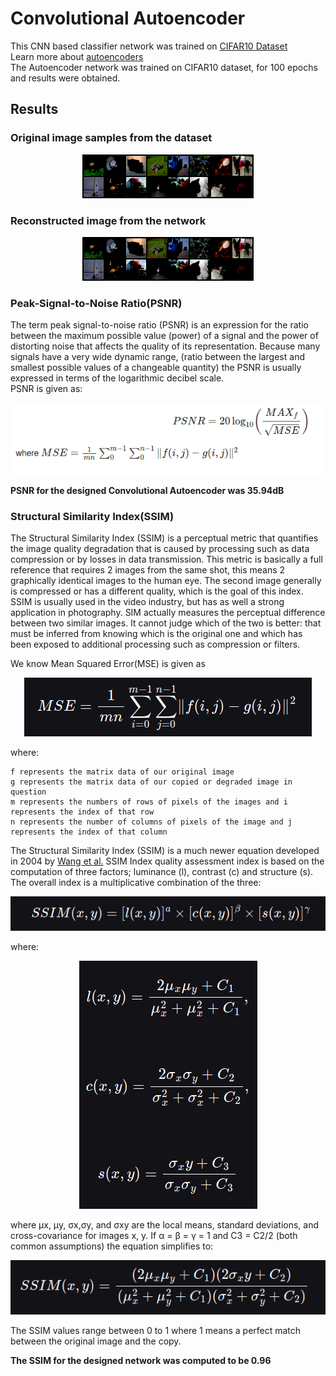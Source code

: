 # Convolutional Autoencoder
This CNN based classifier network was trained on [CIFAR10 Dataset](https://www.cs.toronto.edu/~kriz/cifar.html)  
Learn more about [autoencoders](https://github.com/lucciffer/Basic-Networks-And-Architectures#convolutional-autoencoder)   
The Autoencoder network was trained on CIFAR10 dataset, for 100 epochs and results were obtained.  

## Results  
### Original image samples from the dataset  
<p align="center">
  <img src="original95.png">   
</p>


### Reconstructed image from the network    
<p align="center">
  <img src="decoded95.png">
</p>

### Peak-Signal-to-Noise Ratio(PSNR)  
The term peak signal-to-noise ratio (PSNR) is an expression for the ratio between the maximum possible value (power) of a signal and the power of distorting noise that affects the quality of its representation.  Because many signals have a very wide dynamic range, (ratio between the largest and smallest possible values of a changeable quantity) the PSNR is usually expressed in terms of the logarithmic decibel scale.  
PSNR is given as: 
<p align="center">
  <img src="assets/psnr.png">
</p>  


**PSNR for the designed Convolutional Autoencoder was 35.94dB** 

### Structural Similarity Index(SSIM)  
The Structural Similarity Index (SSIM) is a perceptual metric that quantifies the image quality degradation that is caused by processing such as data compression or by losses in data transmission. This metric is basically a full reference that requires 2 images from the same shot, this means 2 graphically identical images to the human eye. The second image generally is compressed or has a different quality, which is the goal of this index. SSIM is usually used in the video industry, but has as well a strong application in photography. SIM actually measures the perceptual difference between two similar images. It cannot judge which of the two is better: that must be inferred from knowing which is the original one and which has been exposed to additional processing such as compression or filters.  

We know Mean Squared Error(MSE) is given as  
<p align="center">
  <img src="assets/mse.png">
</p>
where:

    f represents the matrix data of our original image
    g represents the matrix data of our copied or degraded image in question
    m represents the numbers of rows of pixels of the images and i represents the index of that row
    n represents the number of columns of pixels of the image and j represents the index of that column
    
The Structural Similarity Index (SSIM) is a much newer equation developed in 2004 by [Wang et al.](https://www.cns.nyu.edu/pub/eero/wang03-reprint.pdf) SSIM Index quality assessment index is based on the computation of three factors; luminance (l), contrast (c) and structure (s). The overall index is a multiplicative combination of the three:

<p align="center">
  <img src="assets/ssimh.png">
</p>  
where:  
<p align="center">
  <img src="assets/ssimm.png">
</p>    
where μx, μy, σx,σy, and σxy are the local means, standard deviations, and cross-covariance for images x, y. If α = β = γ = 1 and C3 = C2/2 (both common assumptions) the equation simplifies to:  
<p align="center">
  <img src="assets/ssime.png">
</p>     
The SSIM values range between 0 to 1 where 1 means a perfect match between the original image and the copy.  

**The SSIM for the designed network was computed to be 0.96**  
